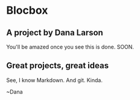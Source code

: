 # Blocbox

## A project by Dana Larson

You'll be amazed once you see this is done. SOON.

## Great projects, great ideas

See, I know Markdown. And git. Kinda.

~Dana